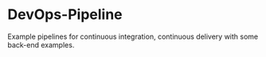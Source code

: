 # DevOps-Pipeline
Example pipelines for continuous integration, continuous delivery with some back-end examples.
